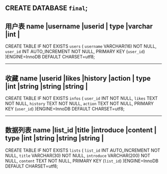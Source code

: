 CREATE DATABASE `final`;
-------------------------------------------------
  用户表
  name  |username |userid  |
  type  |varchar  |int     |
-------------------------------------------------
CREATE TABLE IF NOT EXISTS `users` (
  `username` VARCHAR(16) NOT NULL,
  `user_id` INT AUTO_INCREMENT NOT NULL,
  PRIMARY KEY (`user_id`)
)ENGINE=InnoDB DEFAULT CHARSET=utf8;

-------------------------------------------------
  收藏
  name  |userid   |likes  |history  |action   |
  type  |int      |string |string   |string   |
-------------------------------------------------
CREATE TABLE IF NOT EXISTS `infos` (
  `user_id` INT NOT NULL,
  `likes`  TEXT NOT NULL,
  `history` TEXT NOT NULL,
  `action` TEXT NOT NULL,
  PRIMARY KEY (`user_id`)
)ENGINE=InnoDB DEFAULT CHARSET=utf8;

-------------------------------------------------
  数据列表
  name  |list_id  |title  |introduce  |content  |
  type  |int      |string |string     |string   |
-------------------------------------------------
CREATE TABLE IF NOT EXISTS `lists` (
  `list_id` INT AUTO_INCREMENT NOT NULL,
  `title`  VARCHAR(30) NOT NULL,
  `introduce` VARCHAR(200) NOT NULL,
  `content` TEXT NOT NULL,
  PRIMARY KEY (`list_id`)
)ENGINE=InnoDB DEFAULT CHARSET=utf8;